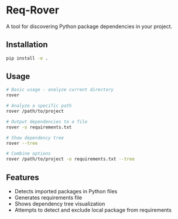 # Req-Rover

A tool for discovering Python package dependencies in your project.

## Installation

```bash
pip install -e .
```

## Usage

```bash
# Basic usage - analyze current directory
rover

# Analyze a specific path
rover /path/to/project

# Output dependencies to a file
rover -o requirements.txt

# Show dependency tree
rover --tree

# Combine options
rover /path/to/project -o requirements.txt --tree
```

## Features

- Detects imported packages in Python files
- Generates requirements file
- Shows dependency tree visualization
- Attempts to detect and exclude local package from requirements
